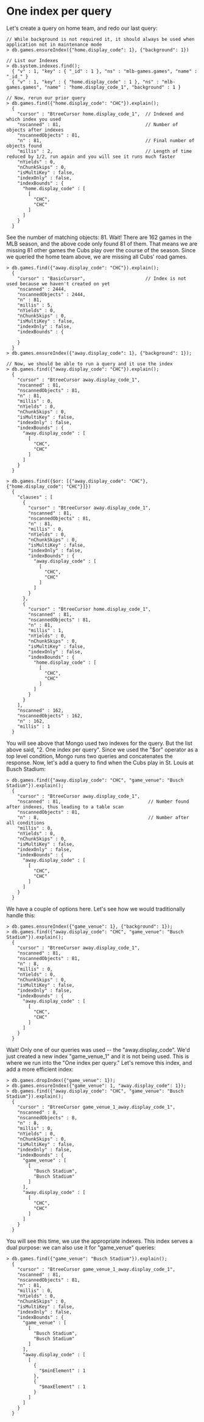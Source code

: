 # One index per query

Let's create a query on home team, and redo our last query:

    // While background is not required it, it should always be used when application not in maintenance mode
    > db.games.ensureIndex({"home.display_code": 1}, {"background": 1})

    // List our Indexes
    > db.system.indexes.find();
      { "v" : 1, "key" : { "_id" : 1 }, "ns" : "mlb-games.games", "name" : "_id_" }
      { "v" : 1, "key" : { "home.display_code" : 1 }, "ns" : "mlb-games.games", "name" : "home.display_code_1", "background" : 1 }

    // Now, rerun our prior query
    > db.games.find({"home.display_code": "CHC"}).explain();
      {
        "cursor" : "BtreeCursor home.display_code_1",  // Indexed and which index you used
        "nscanned" : 81,                               // Number of objects after indexes
        "nscannedObjects" : 81,
        "n" : 81,                                      // Final number of objects found
        "millis" : 2,                                  // Length of time reduced by 1/2, run again and you will see it runs much faster
        "nYields" : 0,
        "nChunkSkips" : 0,
        "isMultiKey" : false,
        "indexOnly" : false,
        "indexBounds" : {
          "home.display_code" : [
            [
              "CHC",
              "CHC"
            ]
          ]
        }
      }

See the number of matching objects: 81.  Wait!  There are 162 games in the MLB season, and the above code only found 81 of them.
That means we are missing 81 other games the Cubs play over the course of the season.  Since we queried the home team
above, we are missing all Cubs' road games.

    > db.games.find({"away.display_code": "CHC"}).explain();
      {
        "cursor" : "BasicCursor",                      // Index is not used because we haven't created on yet
        "nscanned" : 2444,
        "nscannedObjects" : 2444,
        "n" : 81,
        "millis" : 5,
        "nYields" : 0,
        "nChunkSkips" : 0,
        "isMultiKey" : false,
        "indexOnly" : false,
        "indexBounds" : {

        }
      }
    > db.games.ensureIndex({"away.display_code": 1}, {"background": 1});

    // Now, we should be able to run a query and it use the index
    > db.games.find({"away.display_code": "CHC"}).explain();
      {
        "cursor" : "BtreeCursor away.display_code_1",
        "nscanned" : 81,
        "nscannedObjects" : 81,
        "n" : 81,
        "millis" : 0,
        "nYields" : 0,
        "nChunkSkips" : 0,
        "isMultiKey" : false,
        "indexOnly" : false,
        "indexBounds" : {
          "away.display_code" : [
            [
              "CHC",
              "CHC"
            ]
          ]
        }
      }

    > db.games.find({$or: [{"away.display_code": "CHC"}, {"home.display_code": "CHC"}]})
      {
        "clauses" : [
          {
            "cursor" : "BtreeCursor away.display_code_1",
            "nscanned" : 81,
            "nscannedObjects" : 81,
            "n" : 81,
            "millis" : 0,
            "nYields" : 0,
            "nChunkSkips" : 0,
            "isMultiKey" : false,
            "indexOnly" : false,
            "indexBounds" : {
              "away.display_code" : [
                [
                  "CHC",
                  "CHC"
                ]
              ]
            }
          },
          {
            "cursor" : "BtreeCursor home.display_code_1",
            "nscanned" : 81,
            "nscannedObjects" : 81,
            "n" : 81,
            "millis" : 1,
            "nYields" : 0,
            "nChunkSkips" : 0,
            "isMultiKey" : false,
            "indexOnly" : false,
            "indexBounds" : {
              "home.display_code" : [
                [
                  "CHC",
                  "CHC"
                ]
              ]
            }
          }
        ],
        "nscanned" : 162,
        "nscannedObjects" : 162,
        "n" : 162,
        "millis" : 1
      }

You will see above that Mongo used two indexes for the query.  But the list above said, "2. One index per query". Since
we used the "$or" operator as a top level condition, Mongo runs two queries and concatenates the response.  Now, let's add a query
to find when the Cubs play in St. Louis at Busch Stadium:

    > db.games.find({"away.display_code": "CHC", "game_venue": "Busch Stadium"}).explain();
      {
        "cursor" : "BtreeCursor away.display_code_1",
        "nscanned" : 81,                                // Number found after indexes, thus leading to a table scan
        "nscannedObjects" : 81,
        "n" : 8,                                        // Number after all conditions
        "millis" : 0,
        "nYields" : 0,
        "nChunkSkips" : 0,
        "isMultiKey" : false,
        "indexOnly" : false,
        "indexBounds" : {
          "away.display_code" : [
            [
              "CHC",
              "CHC"
            ]
          ]
        }
      }

We have a couple of options here.  Let's see how we would traditionally handle this:

    > db.games.ensureIndex({"game_venue": 1}, {"background": 1});
    > db.games.find({"away.display_code": "CHC", "game_venue": "Busch Stadium"}).explain();
      {
        "cursor" : "BtreeCursor away.display_code_1",
        "nscanned" : 81,
        "nscannedObjects" : 81,
        "n" : 8,
        "millis" : 0,
        "nYields" : 0,
        "nChunkSkips" : 0,
        "isMultiKey" : false,
        "indexOnly" : false,
        "indexBounds" : {
          "away.display_code" : [
            [
              "CHC",
              "CHC"
            ]
          ]
        }
      }

Wait!  Only one of our queries was used -- the "away.display_code".  We'd just created a new index "game_venue_1" and it
is not being used.  This is where we run into the "One index per query."  Let's remove this index, and add a more efficient
index:

    > db.games.dropIndex({"game_venue": 1});
    > db.games.ensureIndex({"game_venue": 1, "away.display_code": 1});
    > db.games.find({"away.display_code": "CHC", "game_venue": "Busch Stadium"}).explain();
      {
        "cursor" : "BtreeCursor game_venue_1_away.display_code_1",
        "nscanned" : 8,
        "nscannedObjects" : 8,
        "n" : 8,
        "millis" : 0,
        "nYields" : 0,
        "nChunkSkips" : 0,
        "isMultiKey" : false,
        "indexOnly" : false,
        "indexBounds" : {
          "game_venue" : [
            [
              "Busch Stadium",
              "Busch Stadium"
            ]
          ],
          "away.display_code" : [
            [
              "CHC",
              "CHC"
            ]
          ]
        }
      }

You will see this time, we use the appropriate indexes.  This index serves a dual purpose: we can also use it for
"game_venue" queries:

    > db.games.find({"game_venue": "Busch Stadium"}).explain();
      {
        "cursor" : "BtreeCursor game_venue_1_away.display_code_1",
        "nscanned" : 81,
        "nscannedObjects" : 81,
        "n" : 81,
        "millis" : 0,
        "nYields" : 0,
        "nChunkSkips" : 0,
        "isMultiKey" : false,
        "indexOnly" : false,
        "indexBounds" : {
          "game_venue" : [
            [
              "Busch Stadium",
              "Busch Stadium"
            ]
          ],
          "away.display_code" : [
            [
              {
                "$minElement" : 1
              },
              {
                "$maxElement" : 1
              }
            ]
          ]
        }
      }